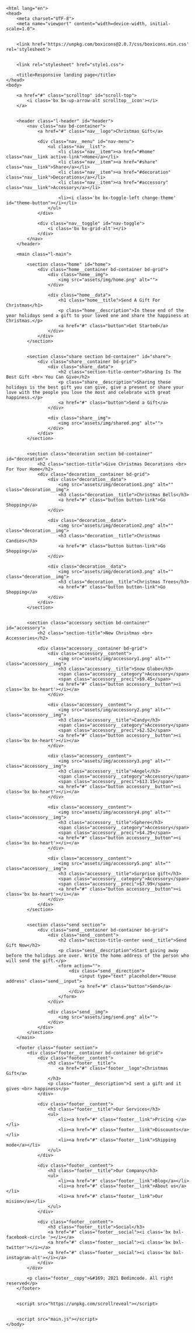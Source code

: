 <!DOCTYPE html>
    <html lang="en">
    <head>
        <meta charset="UTF-8">
        <meta name="viewport" content="width=device-width, initial-scale=1.0">

        
        <link href='https://unpkg.com/boxicons@2.0.7/css/boxicons.min.css' rel='stylesheet'>

        
        <link rel="stylesheet" href="style1.css">

        <title>Responsive landing page</title>
    </head>
    <body>
       
        <a href="#" class="scrolltop" id="scroll-top">
            <i class='bx bx-up-arrow-alt scrolltop__icon'></i>
        </a>
        
       
        <header class="l-header" id="header">
            <nav class="nav bd-container">
                <a href="#" class="nav__logo">Christmas Gift</a>

                <div class="nav__menu" id="nav-menu">
                    <ul class="nav__list">
                        <li class="nav__item"><a href="#home" class="nav__link active-link">Home</a></li>
                        <li class="nav__item"><a href="#share" class="nav__link">Share</a></li>
                        <li class="nav__item"><a href="#decoration" class="nav__link">Decorations</a></li>
                        <li class="nav__item"><a href="#accessory" class="nav__link">Accessory</a></li>

                        <li><i class='bx bx-toggle-left change-theme' id="theme-button"></i></li>
                    </ul>
                </div>

                <div class="nav__toggle" id="nav-toggle">
                    <i class='bx bx-grid-alt'></i>
                </div>
            </nav>
        </header>

        <main class="l-main">
           
            <section class="home" id="home">
                <div class="home__container bd-container bd-grid">
                    <div class="home__img">
                        <img src="assets/img/home.png" alt="">
                    </div>

                    <div class="home__data">
                        <h1 class="home__title">Send A Gift For Christmas</h1>
                        <p class="home__description">In these end of the year holidays send a gift to your loved one and share the happiness at Christmas.</p>
                        <a href="#" class="button">Get Started</a>
                    </div>   
                </div>
            </section>

           
            <section class="share section bd-container" id="share">
                <div class="share__container bd-grid">
                    <div class="share__data">
                        <h2 class="section-title-center">Sharing Is The Best Gift <br> You Can Give</h2>
                        <p class="share__description">Sharing these holidays is the best gift you can give, give a present or share your love with the people you love the most and celebrate with great happiness.</p>
                        <a href="#" class="button">Send a Gift</a>
                    </div>

                    <div class="share__img">
                        <img src="assets/img/shared.png" alt="">
                    </div>
                </div>
            </section>

            
            <section class="decoration section bd-container" id="decoration">
                <h2 class="section-title">Give Christmas Decorations <br> For Your Home</h2>
                <div class="decoration__container bd-grid">
                    <div class="decoration__data">
                        <img src="assets/img/decoration1.png" alt="" class="decoration__img">
                        <h3 class="decoration__title">Christmas Bells</h3>
                        <a href="#" class="button button-link">Go Shopping</a>
                    </div>

                    <div class="decoration__data">
                        <img src="assets/img/decoration2.png" alt="" class="decoration__img">
                        <h3 class="decoration__title">Christmas Candies</h3>
                        <a href="#" class="button button-link">Go Shopping</a>
                    </div>

                    <div class="decoration__data">
                        <img src="assets/img/decoration3.png" alt="" class="decoration__img">
                        <h3 class="decoration__title">Christmas Trees</h3>
                        <a href="#" class="button button-link">Go Shopping</a>
                    </div>
                </div>
            </section>

           
            <section class="accessory section bd-container" id="accessory">
                <h2 class="section-title">New Christmas <br> Accessories</h2>

                <div class="accessory__container bd-grid">
                    <div class="accessory__content">
                        <img src="assets/img/accessory1.png" alt="" class="accessory__img">
                        <h3 class="accessory__title">Snow Globe</h3>
                        <span class="accessory__category">Accessory</span>
                        <span class="accessory__preci">$9.45</span>
                        <a href="#" class="button accessory__button"><i class='bx bx-heart'></i></a>
                    </div>

                    <div class="accessory__content">
                        <img src="assets/img/accessory2.png" alt="" class="accessory__img">
                        <h3 class="accessory__title">Candy</h3>
                        <span class="accessory__category">Accessory</span>
                        <span class="accessory__preci">$2.52</span>
                        <a href="#" class="button accessory__button"><i class='bx bx-heart'></i></a>
                    </div>

                    <div class="accessory__content">
                        <img src="assets/img/accessory3.png" alt="" class="accessory__img">
                        <h3 class="accessory__title">Angel</h3>
                        <span class="accessory__category">Accessory</span>
                        <span class="accessory__preci">$13.15</span>
                        <a href="#" class="button accessory__button"><i class='bx bx-heart'></i></a>
                    </div>

                    <div class="accessory__content">
                        <img src="assets/img/accessory4.png" alt="" class="accessory__img">
                        <h3 class="accessory__title">Sphere</h3>
                        <span class="accessory__category">Accessory</span>
                        <span class="accessory__preci">$4.25</span>
                        <a href="#" class="button accessory__button"><i class='bx bx-heart'></i></a>
                    </div>

                    <div class="accessory__content">
                        <img src="assets/img/accessory5.png" alt="" class="accessory__img">
                        <h3 class="accessory__title">Surprise gift</h3>
                        <span class="accessory__category">Accessory</span>
                        <span class="accessory__preci">$7.99</span>
                        <a href="#" class="button accessory__button"><i class='bx bx-heart'></i></a>
                    </div>
                </div>
            </section>

            
            <section class="send section">
                <div class="send__container bd-container bd-grid">
                    <div class="send__content">
                        <h2 class="section-title-center send__title">Send Gift Now</h2>
                        <p class="send__description">Start giving away before the holidays are over. Write the home address of the person who will send the gift.</p>
                        <form action="">
                            <div class="send__direction">
                                <input type="text" placeholder="House address" class="send__input">
                                <a href="#" class="button">Send</a>
                            </div>
                        </form>
                    </div>

                    <div class="send__img">
                        <img src="assets/img/send.png" alt="">
                    </div>
                </div>
            </section>
        </main>

        <footer class="footer section">
            <div class="footer__container bd-container bd-grid">
                <div class="footer__content">
                    <h3 class="footer__title">
                        <a href="#" class="footer__logo">Christmas Gift</a>
                    </h3>
                    <p class="footer__description">I sent a gift and it gives <br> happiness</p>
                </div>

                <div class="footer__content">
                    <h3 class="footer__title">Our Services</h3>
                    <ul>
                        <li><a href="#" class="footer__link">Pricing </a></li>
                        <li><a href="#" class="footer__link">Discounts</a></li>
                        <li><a href="#" class="footer__link">Shipping mode</a></li>
                    </ul>
                </div>

                <div class="footer__content">
                    <h3 class="footer__title">Our Company</h3>
                    <ul>
                        <li><a href="#" class="footer__link">Blog</a></li>
                        <li><a href="#" class="footer__link">About us</a></li>
                        <li><a href="#" class="footer__link">Our mision</a></li>
                    </ul>
                </div>

                <div class="footer__content">
                    <h3 class="footer__title">Social</h3>
                    <a href="#" class="footer__social"><i class='bx bxl-facebook-circle '></i></a>
                    <a href="#" class="footer__social"><i class='bx bxl-twitter'></i></a>
                    <a href="#" class="footer__social"><i class='bx bxl-instagram-alt'></i></a>
                </div>
            </div>

            <p class="footer__copy">&#169; 2021 Bedimcode. All right reserved</p>
        </footer>

       
        <script src="https://unpkg.com/scrollreveal"></script>

        
        <script src="main.js"></script>
    </body>
</html>
